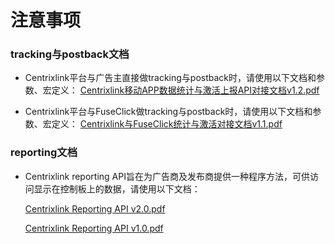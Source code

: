 # 注意事项

### tracking与postback文档

* Centrixlink平台与广告主直接做tracking与postback时，请使用以下文档和参数、宏定义：
[Centrixlink移动APP数据统计与激活上报API对接文档v1.2.pdf](https://github.com/centrixlink/Centrixlink-Docs/blob/master/Centrixlink移动APP数据统计与激活上报API对接文档v1.2.pdf)

* Centrixlink平台与FuseClick做tracking与postback时，请使用以下文档和参数、宏定义：
[Centrixlink与FuseClick统计与激活对接文档v1.1.pdf](https://github.com/centrixlink/Centrixlink-Docs/blob/master/Centrixlink与FuseClick统计与激活对接文档v1.1.pdf)


### reporting文档
* Centrixlink reporting API旨在为广告商及发布商提供一种程序方法，可供访问显示在控制板上的数据，请使用以下文档：

  [Centrixlink Reporting API v2.0.pdf](https://github.com/centrixlink/Centrixlink-Docs/blob/master/Centrixlink%20Reporting%20API%20v2.0.pdf)

  [Centrixlink Reporting API v1.0.pdf](https://github.com/centrixlink/Centrixlink-Docs/blob/master/Centrixlink%20Reporting%20API%20v1.0.pdf)
